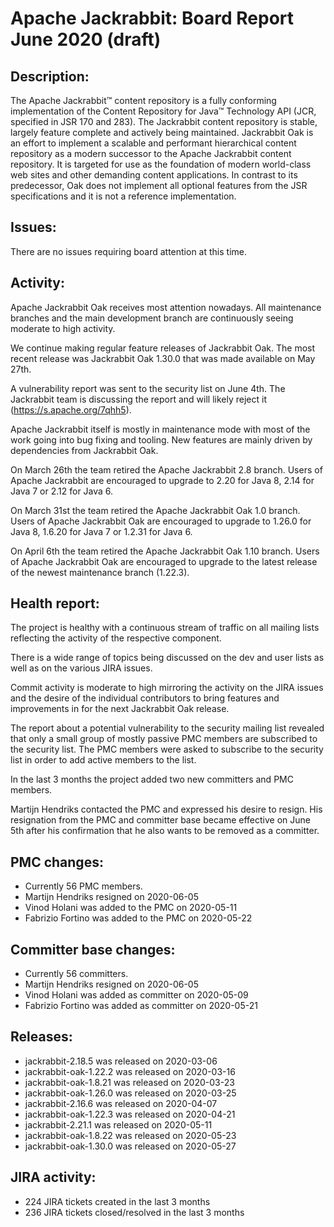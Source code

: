 <!--
   Licensed to the Apache Software Foundation (ASF) under one or more
   contributor license agreements.  See the NOTICE file distributed with
   this work for additional information regarding copyright ownership.
   The ASF licenses this file to You under the Apache License, Version 2.0
   (the "License"); you may not use this file except in compliance with
   the License.  You may obtain a copy of the License at

       http://www.apache.org/licenses/LICENSE-2.0

   Unless required by applicable law or agreed to in writing, software
   distributed under the License is distributed on an "AS IS" BASIS,
   WITHOUT WARRANTIES OR CONDITIONS OF ANY KIND, either express or implied.
   See the License for the specific language governing permissions and
   limitations under the License.
-->
Apache Jackrabbit: Board Report June 2020 (draft)
=========================================

## Description: 
The Apache Jackrabbit™ content repository is a fully conforming
implementation of the Content Repository for Java™ Technology API
(JCR, specified in JSR 170 and 283). The Jackrabbit content 
repository is stable, largely feature complete and actively being
maintained. 
Jackrabbit Oak is an effort to implement a scalable and performant 
hierarchical content repository as a modern successor to the Apache
Jackrabbit content repository. It is targeted for use as the 
foundation of modern world-class web sites and other demanding 
content applications. In contrast to its predecessor, Oak does not 
implement all optional features from the JSR specifications and it 
is not a reference implementation. 
   
## Issues: 
There are no issues requiring board attention at this time.
   
## Activity: 
Apache Jackrabbit Oak receives most attention nowadays. All 
maintenance branches and the main development branch are 
continuously seeing moderate to high activity.

We continue making regular feature releases of Jackrabbit Oak. The
most recent release was Jackrabbit Oak 1.30.0 that was made available
on May 27th.  

A vulnerability report was sent to the security list on June 4th.
The Jackrabbit team is discussing the report and will likely reject
it (https://s.apache.org/7qhh5).

Apache Jackrabbit itself is mostly in maintenance mode with most of 
the work going into bug fixing and tooling. New features are mainly
driven by dependencies from Jackrabbit Oak.

On March 26th the team retired the Apache Jackrabbit 2.8 branch.
Users of Apache Jackrabbit are encouraged to upgrade to 2.20 for
Java 8, 2.14 for Java 7 or 2.12 for Java 6.

On March 31st the team retired the Apache Jackrabbit Oak 1.0 branch.
Users of Apache Jackrabbit Oak are encouraged to upgrade to 1.26.0
for Java 8, 1.6.20 for Java 7 or 1.2.31 for Java 6.

On April 6th the team retired the Apache Jackrabbit Oak 1.10 branch.
Users of Apache Jackrabbit Oak are encouraged to upgrade to the
latest release of the newest maintenance branch (1.22.3).

## Health report: 
The project is healthy with a continuous stream of traffic on all 
mailing lists reflecting the activity of the respective component. 

There is a wide range of topics being discussed on the dev and user
lists as well as on the various JIRA issues. 

Commit activity is moderate to high mirroring the activity on the 
JIRA issues and the desire of the individual contributors to bring
features and improvements in for the next Jackrabbit Oak release.

The report about a potential vulnerability to the security mailing
list revealed that only a small group of mostly passive PMC members
are subscribed to the security list. The PMC members were asked to
subscribe to the security list in order to add active members to
the list. 

In the last 3 months the project added two new committers and PMC
members. 

Martijn Hendriks contacted the PMC and expressed his desire to resign.
His resignation from the PMC and committer base became effective
on June 5th after his confirmation that he also wants to be removed
as a committer.

## PMC changes:

 - Currently 56 PMC members.
 - Martijn Hendriks resigned on 2020-06-05
 - Vinod Holani was added to the PMC on 2020-05-11
 - Fabrizio Fortino was added to the PMC on 2020-05-22 

## Committer base changes:

 - Currently 56 committers.
 - Martijn Hendriks resigned on 2020-06-05
 - Vinod Holani was added as committer on 2020-05-09
 - Fabrizio Fortino was added as committer on 2020-05-21 

## Releases:

 - jackrabbit-2.18.5 was released on 2020-03-06
 - jackrabbit-oak-1.22.2 was released on 2020-03-16
 - jackrabbit-oak-1.8.21 was released on 2020-03-23
 - jackrabbit-oak-1.26.0 was released on 2020-03-25
 - jackrabbit-2.16.6 was released on 2020-04-07
 - jackrabbit-oak-1.22.3 was released on 2020-04-21
 - jackrabbit-2.21.1 was released on 2020-05-11
 - jackrabbit-oak-1.8.22 was released on 2020-05-23
 - jackrabbit-oak-1.30.0 was released on 2020-05-27

## JIRA activity:

 - 224 JIRA tickets created in the last 3 months 
 - 236 JIRA tickets closed/resolved in the last 3 months 